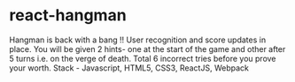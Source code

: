 # react-hangman
Hangman is back with a bang !! User recognition and score updates in place. You will be given 2 hints- one at the start of the game and other after 5 turns i.e. on the verge of death. Total 6 incorrect tries before you prove your worth. Stack - Javascript, HTML5, CSS3,  ReactJS, Webpack

